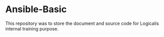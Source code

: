 # Ansible-Basic

This repository was to store the document and source code for Logicalis internal training purpose.

